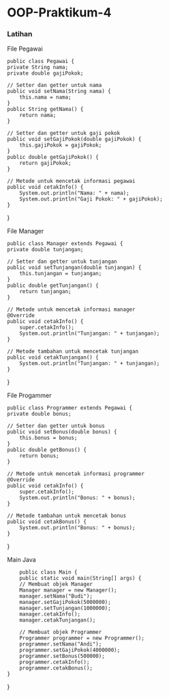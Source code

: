 # OOP-Praktikum-4

### Latihan

File Pegawai

    public class Pegawai {
    private String nama;
    private double gajiPokok;

    // Setter dan getter untuk nama
    public void setNama(String nama) {
        this.nama = nama;
    }
    public String getNama() {
        return nama;
    }

    // Setter dan getter untuk gaji pokok
    public void setGajiPokok(double gajiPokok) {
        this.gajiPokok = gajiPokok;
    }
    public double getGajiPokok() {
        return gajiPokok;
    }

    // Metode untuk mencetak informasi pegawai
    public void cetakInfo() {
        System.out.println("Nama: " + nama);
        System.out.println("Gaji Pokok: " + gajiPokok);
    }

}

File Manager

    public class Manager extends Pegawai {
    private double tunjangan;

    // Setter dan getter untuk tunjangan
    public void setTunjangan(double tunjangan) {
        this.tunjangan = tunjangan;
    }
    public double getTunjangan() {
        return tunjangan;
    }

    // Metode untuk mencetak informasi manager
    @Override
    public void cetakInfo() {
        super.cetakInfo();
        System.out.println("Tunjangan: " + tunjangan);
    }

    // Metode tambahan untuk mencetak tunjangan
    public void cetakTunjangan() {
        System.out.println("Tunjangan: " + tunjangan);
    }

}

File Progammer

    public class Programmer extends Pegawai {
    private double bonus;

    // Setter dan getter untuk bonus
    public void setBonus(double bonus) {
        this.bonus = bonus;
    }
    public double getBonus() {
        return bonus;
    }

    // Metode untuk mencetak informasi programmer
    @Override
    public void cetakInfo() {
        super.cetakInfo();
        System.out.println("Bonus: " + bonus);
    }

    // Metode tambahan untuk mencetak bonus
    public void cetakBonus() {
        System.out.println("Bonus: " + bonus);
    }

}

Main Java

        public class Main {
        public static void main(String[] args) {
        // Membuat objek Manager
        Manager manager = new Manager();
        manager.setNama("Budi");
        manager.setGajiPokok(5000000);
        manager.setTunjangan(1000000);
        manager.cetakInfo();
        manager.cetakTunjangan();

        // Membuat objek Programmer
        Programmer programmer = new Programmer();
        programmer.setNama("Andi");
        programmer.setGajiPokok(4000000);
        programmer.setBonus(500000);
        programmer.cetakInfo();
        programmer.cetakBonus();
    }

}
